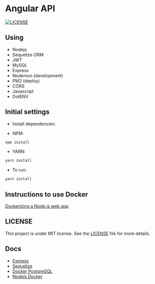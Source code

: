 # Angular API

[![LICENSE](https://img.shields.io/static/v1?label=license&message=MIT&color=8257E5&labelColor=00000)](https://github.com/leandrocunha526/angular-api/blob/main/LICENSE.md)

## Using

- Nodejs
- Sequelize ORM
- JWT
- MySQL
- Express
- Nodemon (development)
- PM2 (deploy)
- CORS
- Javascript
- DotENV

## Initial settings

- Install dependencies:

- NPM:

```sh
npm install
```

- YARN:

```sh
yarn install
```

- To run:

```sh
yarn install
```

## Instructions to use Docker

[Dockerizing a Node.js web app](https://nodejs.org/en/docs/guides/nodejs-docker-webapp/)

## LICENSE

This project is under MIT license. See the [LICENSE](LICENSE.md) file for more details.

## Docs

- [Express](https://expressjs.com/pt-br)
- [Sequelize](https://sequelize.org/)
- [Docker PostgreSQL](https://hub.docker.com/_/postgres)
- [Nodejs Docker](https://nodejs.org/en/docs/guides/nodejs-docker-webapp/)
